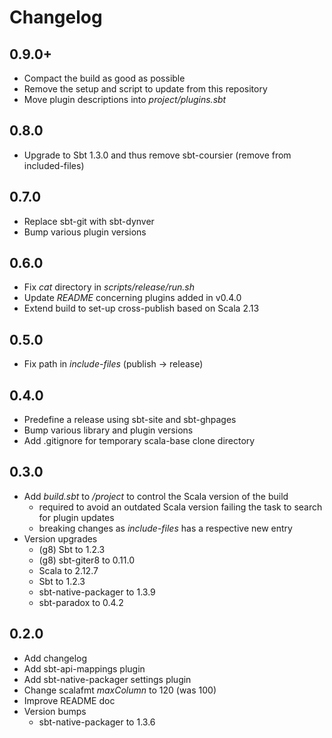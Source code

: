 # Changelog

## 0.9.0+
* Compact the build as good as possible
* Remove the setup and script to update from this repository
* Move plugin descriptions into _project/plugins.sbt_

## 0.8.0
* Upgrade to Sbt 1.3.0 and thus remove sbt-coursier (remove from included-files)

## 0.7.0
* Replace sbt-git with sbt-dynver
* Bump various plugin versions

## 0.6.0
* Fix _cat_ directory in _scripts/release/run.sh_
* Update _README_ concerning plugins added in v0.4.0
* Extend build to set-up cross-publish based on Scala 2.13 

## 0.5.0
* Fix path in _include-files_ (publish -> release)

## 0.4.0
* Predefine a release using sbt-site and sbt-ghpages
* Bump various library and plugin versions
* Add .gitignore for temporary scala-base clone directory

## 0.3.0
* Add _build.sbt_ to _/project_ to control the Scala version of the build
    * required to avoid an outdated Scala version failing the task to search for plugin updates
    * breaking changes as _include-files_ has a respective new entry
* Version upgrades
    * (g8) Sbt to 1.2.3
    * (g8) sbt-giter8 to 0.11.0
    * Scala to 2.12.7
    * Sbt to 1.2.3
    * sbt-native-packager to 1.3.9
    * sbt-paradox to 0.4.2


## 0.2.0
* Add changelog
* Add sbt-api-mappings plugin
* Add sbt-native-packager settings plugin
* Change scalafmt _maxColumn_ to 120 (was 100)
* Improve README doc
* Version bumps
  * sbt-native-packager to 1.3.6
